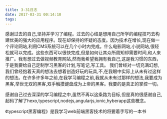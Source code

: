 ```yaml
---
title: 3-31日志
date: 2017-03-31 00:14:10
tags:
---
```

感谢过去的自己,坚持并学习了编程。过去的心结是想用自己所学的编程技巧去构建优美的强大的应用程序。现在却保持的怀疑的态度。因为技术在增长,现在做一个评论网站,利用CMS系统可以在几个小时内完成。什么电影网站,小说网站,很轻松就可以完成。这些东西可以很快完成,但是如何让其众所周知却需要时间,和人来推广。我有想过去做视频教育网站,然而我希望我拥有我自己,这是我习惯的东西，于是我要给自己定制学习黑客的计划,写笔记,写工具。
我们曾经对一切充满幻想,我们曾经抱着天真的想法去想着创造好玩的玩具,不,在我眼中实际上从未有过这样的想法。在许多许多年之前,在我学习编程之前,我就从未有过那样的想法,我要成为黑客,举世无双的黑客,双手触摸键盘成为上帝的黑客。我要的是真正的掌控一切。

感谢自己过去深深的学习编程之中,虽然不再以这条路为目标,但是真的很感谢自己,起码了解了hexo,typescript,nodejs,angularjs,ionic,hyberapp这些概念。

《typescript黑客编程》是我学习web前端黑客技术的将要着手写的一本书
